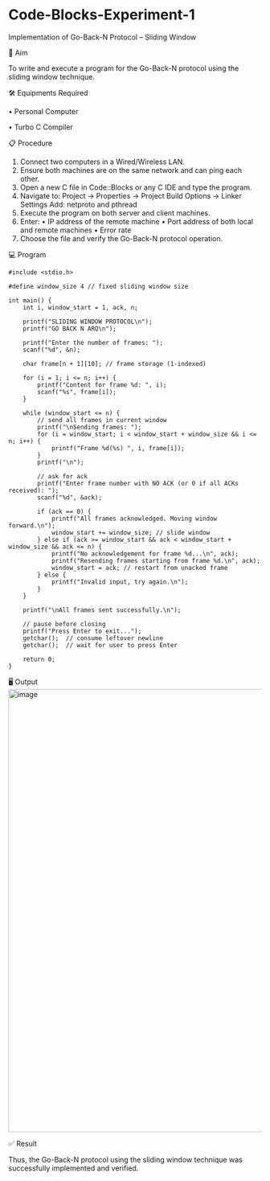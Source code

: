 # Code-Blocks-Experiment-1
Implementation of Go-Back-N Protocol – Sliding Window

🎯 Aim

To write and execute a program for the Go-Back-N protocol using the sliding window technique.

🛠️ Equipments Required

• 	Personal Computer

• 	Turbo C Compiler

📋 Procedure
1. 	Connect two computers in a Wired/Wireless LAN.
2. 	Ensure both machines are on the same network and can ping each other.
3. 	Open a new C file in Code::Blocks or any C IDE and type the program.
4. 	Navigate to:
Project -> Properties -> Project Build Options -> Linker Settings
Add: netproto and pthread
5. 	Execute the program on both server and client machines.
6. 	Enter:
• 	IP address of the remote machine
• 	Port address of both local and remote machines
• 	Error rate
7. 	Choose the file and verify the Go-Back-N protocol operation.

💻 Program
~~~
#include <stdio.h>

#define window_size 4 // fixed sliding window size

int main() {
    int i, window_start = 1, ack, n;

    printf("SLIDING WINDOW PROTOCOL\n");
    printf("GO BACK N ARQ\n");

    printf("Enter the number of frames: ");
    scanf("%d", &n);

    char frame[n + 1][10]; // frame storage (1-indexed)

    for (i = 1; i <= n; i++) {
        printf("Content for frame %d: ", i);
        scanf("%s", frame[i]);
    }

    while (window_start <= n) {
        // send all frames in current window
        printf("\nSending frames: ");
        for (i = window_start; i < window_start + window_size && i <= n; i++) {
            printf("Frame %d(%s) ", i, frame[i]);
        }
        printf("\n");

        // ask for ack
        printf("Enter frame number with NO ACK (or 0 if all ACKs received): ");
        scanf("%d", &ack);

        if (ack == 0) {
            printf("All frames acknowledged. Moving window forward.\n");
            window_start += window_size; // slide window
        } else if (ack >= window_start && ack < window_start + window_size && ack <= n) {
            printf("No acknowledgement for frame %d...\n", ack);
            printf("Resending frames starting from frame %d.\n", ack);
            window_start = ack; // restart from unacked frame
        } else {
            printf("Invalid input, try again.\n");
        }
    }

    printf("\nAll frames sent successfully.\n");

    // pause before closing
    printf("Press Enter to exit...");
    getchar();  // consume leftover newline
    getchar();  // wait for user to press Enter

    return 0;
}
~~~

🖥️ Output
<img width="1919" height="882" alt="image" src="https://github.com/user-attachments/assets/e02db549-a75e-40ac-a87c-75d0e7cac193" />

✅ Result

Thus, the Go-Back-N protocol using the sliding window technique was successfully implemented and verified.
